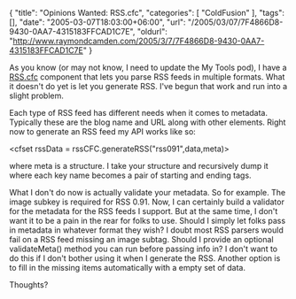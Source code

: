 {
	"title": "Opinions Wanted: RSS.cfc",
	"categories": [
		"ColdFusion"
	],
	"tags": [],
	"date": "2005-03-07T18:03:00+06:00",
	"url": "/2005/03/07/7F4866D8-9430-0AA7-4315183FFCAD1C7E",
	"oldurl": "http://www.raymondcamden.com/2005/3/7/7F4866D8-9430-0AA7-4315183FFCAD1C7E"
}

As you know (or may not know, I need to update the My Tools pod), I have a <a href="http://www.camdenfamily.com/morpheus/downloads/rss.zip">RSS.cfc</a> component that lets you parse RSS feeds in multiple formats. What it doesn't do yet is let you generate RSS. I've begun that work and run into a slight problem. 

Each type of RSS feed has different needs when it comes to metadata. Typically these are the blog name and URL along with other elements. Right now to generate an RSS feed my API works like so:

&lt;cfset rssData = rssCFC.generateRSS("rss091",data,meta)&gt;

where meta is a structure. I take your structure and recursively dump it where each key name becomes a pair of starting and ending tags. 

What I don't do now is actually validate your metadata. So for example. The image subkey is required for RSS 0.91. Now, I can certainly build a validator for the metadata for the RSS feeds I support. But at the same time, I don't want it to be a pain in the rear for folks to use. Should I simply let folks pass in metadata in whatever format they wish? I doubt most RSS parsers would fail on a RSS feed missing an image subtag. Should I provide an optional validateMeta() method you can run before passing info in? I don't want to do this if I don't bother using it when I generate the RSS. Another option is to fill in the missing items automatically with a empty set of data.

Thoughts?